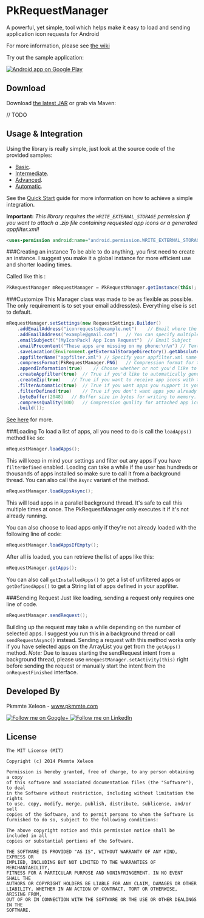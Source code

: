PkRequestManager
================

A powerful, yet simple, tool which helps make it easy to load and sending application icon requests for Android

For more information, please see [the wiki][1]

Try out the sample application:

<a href="https://play.google.com/store/apps/details?id=com.pk">
  <img alt="Android app on Google Play"
       src="https://developer.android.com/images/brand/en_app_rgb_wo_45.png" />
</a>

Download
--------

Download [the latest JAR][2] or grab via Maven:

// TODO


Usage & Integration
--------
Using the library is really simple, just look at the source code of the provided samples:
* [Basic][4].
* [Intermediate][5].
* [Advanced][6].
* [Automatic][7].

See the [Quick Start][3] guide for more information on how to achieve a simple integration.


**Important:** *This library requires the `WRITE_EXTERNAL_STORAGE` permission if you want to attach a .zip file containing requested app icons or a generated appfilter.xml!*
```xml
<uses-permission android:name="android.permission.WRITE_EXTERNAL_STORAGE" />
```

###Creating an instance
To be able to do anything, you first need to create an instance. 
I suggest you make it a global instance for more efficient use and shorter loading times.

Called like this :
```java
PkRequestManager mRequestManager = PkRequestManager.getInstance(this);
```

###Customize
This Manager class was made to be as flexible as possible. The only requirement is to set your email address(es). Everything else is set to default.
```java
mRequestManager.setSettings(new RequestSettings.Builder()
	.addEmailAddress("iconrequests@example.net")	// Email where the request will be sent to
	.addEmailAddress("example@gmail.com")	// You can specify multiple emails to send it to
	.emailSubject("[MyIconPack] App Icon Request")	// Email Subject
	.emailPrecontent("These apps are missing on my phone:\n\n")	// Text before the main app information
	.saveLocation(Environment.getExternalStorageDirectory().getAbsolutePath() + "/mytheme/.icon_request")	// Location to where the .zips and temporary files will be saved
	.appfilterName("appfilter.xml")	// Specify your appfilter.xml name if it's different from the standard. This will be used to filter out apps from the list.
	.compressFormat(PkRequestManager.PNG)	// Compression format for the attached app icons
	.appendInformation(true)	// Choose whether or not you'd like to receive information about the user's device such as OS version, manufacturer, model number, build, etc.
	.createAppfilter(true)	// True if you'd like to automatically generate an appfilter.xml for the requested apps
	.createZip(true)	// True if you want to receive app icons with the email
	.filterAutomatic(true)	// True if you want apps you support in your appfilter.xml to be filtered out from automatic requests
	.filterDefined(true)	// True if you don't want apps you already defined in your appfilter.xml to show up in the app list
	.byteBuffer(2048)	// Buffer size in bytes for writing to memory.
	.compressQuality(100)	// Compression quality for attached app icons
	.build());
```

[See here][8] for more.


###Loading
To load a list of apps, all you need to do is call the `loadApps()` method like so:
```java
mRequestManager.loadApps();
```
This will keep in mind your settings and filter out any apps if you have `filterDefined` enabled.
Loading can take a while if the user has hundreds or thousands of apps installed so make sure to call it from a background thread. You can also call the `Async` variant of the method.
```java
mRequestManager.loadAppsAsync();
```
This will load apps in a parallel background thread. It's safe to call this multiple times at once. The PkRequestManager only executes it if it's not already running.

You can also choose to load apps only if they're not already loaded with the following line of code:
```java
mRequestManager.loadAppsIfEmpty();
```


After all is loaded, you can retrieve the list of apps like this:
```java
mRequestManager.getApps();
```
You can also call `getInstalledApps()` to get a list of unfiltered apps or `getDefinedApps()` to get a String list of apps defined in your appfilter.


###Sending Request
Just like loading, sending a request only requires one line of code.
```java
mRequestManager.sendRequest();
```
Building up the request may take a while depending on the number of selected apps. I suggest you run this in a background thread or call `sendRequestAsync()` instead.
Sending a request with this method works only if you have selected apps on the ArrayList you get from the `getApps()` method.
*Note:* Due to issues starting the sendRequest intent from a background thread, please use `mRequestManager.setActivity(this)` right before sending the request or manually start the intent from the `onRequestFinished` interface.


Developed By
--------

Pkmmte Xeleon - www.pkmmte.com

<a href="https://plus.google.com/102226057091361048952">
  <img alt="Follow me on Google+"
       src="http://data.pkmmte.com/temp/social_google_plus_logo.png" />
</a>
<a href="https://www.linkedin.com/pub/pkmmte-xeleon/7a/409/b4b/">
  <img alt="Follow me on LinkedIn"
       src="http://data.pkmmte.com/temp/social_linkedin_logo.png" />
</a>

License
--------

    The MIT License (MIT)
    
    Copyright (c) 2014 Pkmmte Xeleon
    
    Permission is hereby granted, free of charge, to any person obtaining a copy
    of this software and associated documentation files (the "Software"), to deal
    in the Software without restriction, including without limitation the rights
    to use, copy, modify, merge, publish, distribute, sublicense, and/or sell
    copies of the Software, and to permit persons to whom the Software is
    furnished to do so, subject to the following conditions:
    
    The above copyright notice and this permission notice shall be included in all
    copies or substantial portions of the Software.
    
    THE SOFTWARE IS PROVIDED "AS IS", WITHOUT WARRANTY OF ANY KIND, EXPRESS OR
    IMPLIED, INCLUDING BUT NOT LIMITED TO THE WARRANTIES OF MERCHANTABILITY,
    FITNESS FOR A PARTICULAR PURPOSE AND NONINFRINGEMENT. IN NO EVENT SHALL THE
    AUTHORS OR COPYRIGHT HOLDERS BE LIABLE FOR ANY CLAIM, DAMAGES OR OTHER
    LIABILITY, WHETHER IN AN ACTION OF CONTRACT, TORT OR OTHERWISE, ARISING FROM,
    OUT OF OR IN CONNECTION WITH THE SOFTWARE OR THE USE OR OTHER DEALINGS IN THE
    SOFTWARE.


 [1]: http://pkmmte.com//TODO
 [2]: https://github.com/Pkmmte/PkRequestManager/releases/download/v0.9/pkrequestmanager-0.9.jar
 [3]: https://github.com/Pkmmte/PkRequestManager/wiki
 [4]: https://github.com/Pkmmte/PkRequestManager/blob/master/PkRequestManager-Sample/src/com/pk/requestmanager/sample/BasicActivity.java
 [5]: https://github.com/Pkmmte/PkRequestManager/blob/master/PkRequestManager-Sample/src/com/pk/requestmanager/sample/IntermediateActivity.java
 [6]: https://github.com/Pkmmte/PkRequestManager/blob/master/PkRequestManager-Sample/src/com/pk/requestmanager/sample/AdvancedActivity.java
 [7]: https://github.com/Pkmmte/PkRequestManager/blob/master/PkRequestManager-Sample/src/com/pk/requestmanager/sample/AutomaticActivity.java
 [8]: http://pkmmte.com//TODO
